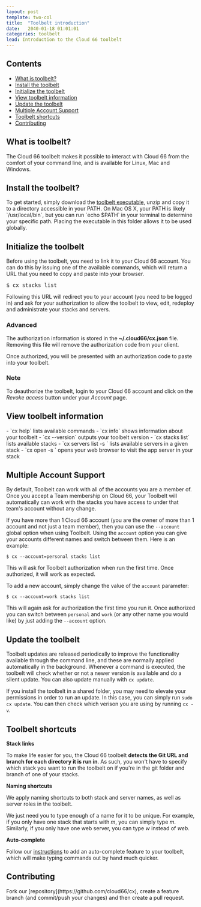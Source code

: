 ```yaml
---
layout: post
template: two-col
title:  "Toolbelt introduction"
date:   2040-01-18 01:01:01
categories: toolbelt
lead: Introduction to the Cloud 66 toolbelt
---
```


<h2>Contents</h2>
<ul class="page-toc">
	<li>
		<a href="#intro">What is toolbelt?</a>
	</li>
	<li>
		<a href="#install">Install the toolbelt</a>
	</li>
	<li>
		<a href="#init">Initialize the toolbelt</a>
	</li>
	<li>
		<a href="#quick">View toolbelt information</a>
	</li>
	<li>
		<a href="#update">Update the toolbelt</a>
	</li>
	<li>
		<a href="#multi-accounts">Multiple Account Support</a>
	</li>
	<li>
		<a href="#shortcuts">Toolbelt shortcuts</a>
	</li>
	<li>
		<a href="#contrib">Contributing</a>
	</li>
</ul>

<h2 id="intro">What is toolbelt?</h2>

The Cloud 66 toolbelt makes it possible to interact with Cloud 66 from the comfort of your command line, and is available for Linux, Mac and Windows.

<h2 id="install">Install the toolbelt?</h2>
To get started, simply download the <a href="https://app.cloud66.com/toolbelt" target="_blank">toolbelt executable</a>, unzip and copy it to a directory accessible in your PATH. On Mac OS X, your PATH is likely `/usr/local/bin`, but you can run `echo $PATH` in your terminal to determine your specific path. Placing the executable in this folder allows it to be used globally.

<h2 id="init">Initialize the toolbelt</h2>
Before using the toolbelt, you need to link it to your Cloud 66 account. You can do this by issuing one of the available commands, which will return a URL that you need to copy and paste into your browser.

<pre class="prettyprint">
$ cx stacks list
</pre>

Following this URL will redirect you to your account (you need to be logged in) and ask for your authorization to allow the toolbelt to view, edit, redeploy and administrate your stacks and servers.

<div class="notice">
	<h3>Advanced</h3>
    <p>The authorization information is stored in the <b>~/.cloud66/cx.json</b> file. Removing this file will remove the authorization code from your client.</p>
</div>

Once authorized, you will be presented with an authorization code to paste into your toolbelt.

<div class="notice notice-warning">
	<h3>Note</h3>
    <p>To deauthorize the toolbelt, login to your Cloud 66 account and click on the <i>Revoke access</i> button under your <i>Account</i> page.</p>
</div>

<h2 id="quick">View toolbelt information</h2>
- `cx help` lists available commands
- `cx info` shows information about your toolbelt
- `cx --version` outputs your toolbelt version
- `cx stacks list` lists available stacks
- `cx servers list -s <stack_name>` lists available servers in a given stack
- `cx open -s <stack_name>` opens your web browser to visit the app server in your stack

<h2 id="multi-accounts">Multiple Account Support</h2>
By default, Toolbelt can work with all of the accounts you are a member of. Once you accept a Team membership on Cloud 66, your Toolbelt will automatically can work with the stacks you have access to under that team's account without any change.

If you have more than 1 Cloud 66 account (you are the owner of more than 1 account and not just a team member), then you can use the `--account` global option when using Toolbelt. Using the `account` option you can give your accounts different names and switch between them. Here is an example:

```
$ cx --account=personal stacks list
```

This will ask for Toolbelt authorization when run the first time. Once authorized, it will work as expected.

To add a new account, simply change the value of the `account` parameter:

```
$ cx --account=work stacks list
```

This will again ask for authorization the first time you run it. Once authorized you can switch between `personal` and `work` (or any other name you would like) by just adding the `--account` option.

<h2 id="update">Update the toolbelt</h2>
Toolbelt updates are released periodically to improve the functionality available through the command line, and these are normally applied automatically in the background. Whenever a command is executed, the toolbelt will check whether or not a newer version is available and do a silent update. You can also update manually with <code>cx update</code>.

If you install the toolbelt in a shared folder, you may need to elevate your permissions in order to run an update. In this case, you can simply run <code>sudo cx update</code>. You can then check which verison you are using by running <code>cx -v</code>.

<h2 id="shortcuts">Toolbelt shortcuts</h2>
<b>Stack links</b>

To make life easier for you, the Cloud 66 toolbelt <b>detects the Git URL and branch for each directory it is run in</b>. As such, you won't have to specify which stack you want to run the toolbelt on if you're in the git folder and branch of one of your stacks.

<b>Naming shortcuts</b>

We apply naming shortcuts to both stack and server names, as well as server roles in the toolbelt.

We just need you to type enough of a name for it to be unique. For example, if you only have one stack that starts with _m_, you can simply type _m_.
Similarly, if you only have one web server, you can type _w_ instead of _web_.

<b>Auto-complete</b>

Follow our [instructions](https://github.com/cloud66/cx/wiki/Setting-up-Auto-complete-for-the-toolbelt) to add an auto-complete feature to your toolbelt, which will make typing commands out by hand much quicker.

<h2 id="contrib">Contributing</h2>
Fork our [repository](https://github.com/cloud66/cx), create a feature branch (and commit/push your changes) and then create a pull request.
